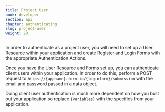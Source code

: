 ```yaml
---
title: Project User
book: developer
section: api
chapter: authenticating
slug: project-user
weight: 20
---
```

In order to authenticate as a project user, you will need to set up a User Resource within your application and create Register and Login Forms with the appropriate Authentication Actions.

Once you have the User Resource and Forms set up, you can authenticate client users within your application. In order to do this, perform a POST request to `https://{appname}.form.io/{loginform}/submission` with the email and password passed in a data object.

Doing client user authentication is much more dependent on how you built out your application so replace `{variables}` with the specifics from your application.

<script src="https://gist.github.com/rahatarmanahmed/a04cf6166ba8347ff629.js"></script>

